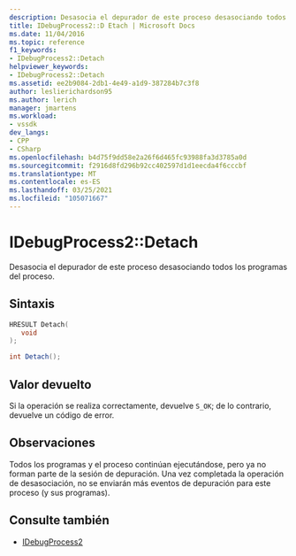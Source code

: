 ```yaml
---
description: Desasocia el depurador de este proceso desasociando todos los programas del proceso.
title: IDebugProcess2::D Etach | Microsoft Docs
ms.date: 11/04/2016
ms.topic: reference
f1_keywords:
- IDebugProcess2::Detach
helpviewer_keywords:
- IDebugProcess2::Detach
ms.assetid: ee2b9084-2db1-4e49-a1d9-387284b7c3f8
author: leslierichardson95
ms.author: lerich
manager: jmartens
ms.workload:
- vssdk
dev_langs:
- CPP
- CSharp
ms.openlocfilehash: b4d75f9dd58e2a26f6d465fc93988fa3d3785a0d
ms.sourcegitcommit: f2916d8fd296b92cc402597d1d1eecda4f6cccbf
ms.translationtype: MT
ms.contentlocale: es-ES
ms.lasthandoff: 03/25/2021
ms.locfileid: "105071667"
---
```

# <a name="idebugprocess2detach"></a>IDebugProcess2::Detach
Desasocia el depurador de este proceso desasociando todos los programas del proceso.

## <a name="syntax"></a>Sintaxis

```cpp
HRESULT Detach( 
   void 
);
```

```csharp
int Detach();
```

## <a name="return-value"></a>Valor devuelto
 Si la operación se realiza correctamente, devuelve `S_OK`; de lo contrario, devuelve un código de error.

## <a name="remarks"></a>Observaciones
 Todos los programas y el proceso continúan ejecutándose, pero ya no forman parte de la sesión de depuración. Una vez completada la operación de desasociación, no se enviarán más eventos de depuración para este proceso (y sus programas).

## <a name="see-also"></a>Consulte también
- [IDebugProcess2](../../../extensibility/debugger/reference/idebugprocess2.md)
